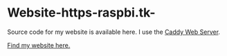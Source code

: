 # Website-https-raspbi.tk-
Source code for my website is available here. I use the <a href="http://caddyserver.com">Caddy Web Server</a>.

<a href="https://raspbi.tk">Find my website here.</a>
